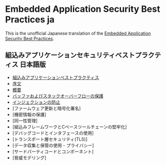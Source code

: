 # Embedded Application Security Best Practices ja

This is the unofficial Japanese translation of the [Embedded Application Security Best Practices](https://github.com/scriptingxss/embeddedappsec).

## 組込みアプリケーションセキュリティベストプラクティス 日本語版

* [組込みアプリケーションベストプラクティス](README.md)
* [序文](preface.md)
* [概要](executive_summary/README.md)
* [バッファおよびスタックオーバーフローの保護](executive_summary/1_buffer_and_stack_overflow_protection.md)
* [インジェクションの防止](executive_summary/2_injection_prevention.md)
* [ファームウェア更新と暗号化署名] <!-- (executive_summary/3_firmware_updates_and_cryptographic_signatures.md) -->
* [機密情報の保護] <!-- (executive_summary/4_securing_sensitive_information.md) -->
* [同一性管理] <!-- (executive_summary/5_identity_management.md) -->
* [組込みフレームワークとCベースツールチェーンの堅牢化] <!-- (executive_summary/6_embedded_framework_and_c-based_toolchain_hardeni.md) -->
* [デバッグコードとインタフェースの使用] <!-- (executive_summary/7_usage_of_debugging_code_and_interfaces.md) -->
* [トランスポート層セキュリティ(TLS)] <!-- (executive_summary/8_transport_layer_security.md) -->
* [データ収集と保管の使用 - プライバシー] <!-- (executive_summary/9_usage_of_data_collection_and_storage_-_privacy.md) -->
* [サードパーティコードとコンポーネント] <!-- (executive_summary/10_third_party_code_and_components.md) -->
* [脅威モデリング] <!-- (executive_summary/threat-model.md) -->
